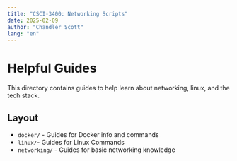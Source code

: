```yaml
---
title: "CSCI-3400: Networking Scripts"
date: 2025-02-09
author: "Chandler Scott"
lang: "en"
---
```


# Helpful Guides
This directory contains guides to help learn about networking, linux, and the tech stack.

## Layout
- `docker/` - Guides for Docker info and commands
- `linux/`-  Guides for Linux Commands
- `networking/` - Guides for basic networking knowledge
